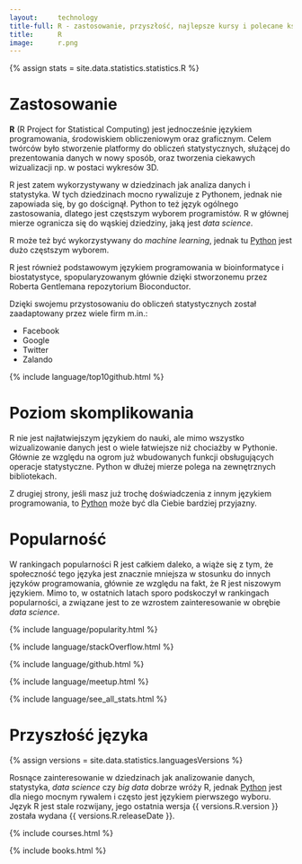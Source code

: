 ```yaml
---
layout:     technology
title-full: R - zastosowanie, przyszłość, najlepsze kursy i polecane książki
title:      R
image:      r.png
---
```


{% assign stats = site.data.statistics.statistics.R %}

# Zastosowanie

**R** (R Project for Statistical Computing) jest jednocześnie językiem programowania, środowiskiem obliczeniowym oraz graficznym. Celem twórców było stworzenie platformy do obliczeń statystycznych, służącej do prezentowania danych w nowy sposób, oraz tworzenia ciekawych wizualizacji np. w postaci wykresów 3D.

R jest zatem wykorzystywany w dziedzinach jak analiza danych i statystyka. W tych dziedzinach mocno rywalizuje z Pythonem, jednak nie zapowiada się, by go doścignął. Python to też język ogólnego zastosowania, dlatego jest częstszym wyborem programistów. R w głównej mierze ogranicza się do wąskiej dziedziny, jaką jest *data science*.

R może też być wykorzystywany do *machine learning*, jednak tu [Python](/technologie/python) jest dużo częstszym wyborem.

R jest również podstawowym językiem programowania w bioinformatyce i biostatystyce, spopularyzowanym głównie dzięki stworzonemu przez Roberta Gentlemana repozytorium Bioconductor.

Dzięki swojemu przystosowaniu do obliczeń statystycznych został zaadaptowany przez wiele firm m.in.:
- Facebook
- Google
- Twitter
- Zalando

{% include language/top10github.html %}

# Poziom skomplikowania

R nie jest najłatwiejszym językiem do nauki, ale mimo wszystko wizualizowanie danych jest o wiele łatwiejsze niż chociażby w Pythonie. Głównie ze względu na ogrom już wbudowanych funkcji obsługujących operacje statystyczne. Python w dłużej mierze polega na zewnętrznych bibliotekach.

Z drugiej strony, jeśli masz już trochę doświadczenia z innym językiem programowania, to [Python](/technologie/python) może być dla Ciebie bardziej przyjazny.

# Popularność

W rankingach popularności R jest całkiem daleko, a wiąże się z tym, że społeczność tego języka jest znacznie mniejsza w stosunku do innych języków programowania, głównie ze względu na fakt, że R jest niszowym językiem. Mimo to, w ostatnich latach sporo podskoczył w rankingach popularności, a związane jest to ze wzrostem zainteresowanie w obrębie *data science*.

{% include language/popularity.html %}

{% include language/stackOverflow.html %}

{% include language/github.html %}

{% include language/meetup.html %}

{% include language/see_all_stats.html %}

# Przyszłość języka

{% assign versions = site.data.statistics.languagesVersions %}

Rosnące zainteresowanie w dziedzinach jak analizowanie danych, statystyka, *data science* czy *big data* dobrze wróży R, jednak [Python](/technologie/python) jest dla niego mocnym rywalem i często jest językiem pierwszego wyboru. Język R jest stale rozwijany, jego ostatnia wersja {{ versions.R.version }} została wydana {{ versions.R.releaseDate }}.

{% include courses.html %}

{% include books.html %}
